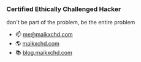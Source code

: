 ### Certified Ethically Challenged Hacker
don't be part of the problem, be the entire problem

- 📫 me@maikxchd.com
- 🌎 [maikxchd.com](https://www.maikxchd.com)
- 📚 [blog.maikxchd.com](https://blog.maikxchd.com)

